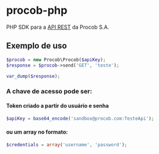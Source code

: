 # procob-php
PHP SDK para a [API REST](https://api.procob.com/) da Procob S.A.


## Exemplo de uso

```php
$procob = new Procob\Procob($apiKey);
$response = $procob->send('GET', 'teste');

var_dump($response);
```


### A chave de acesso pode ser:

#### Token criado a partir do usuário e senha

```php
$apiKey = base64_encode('sandbox@procob.com:TesteApi');
```


#### ou um array no formato:

```php
$credentials = array('username', 'password');
```
